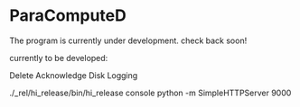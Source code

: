 # ParaComputeD

The program is currently under development. check back soon!

currently to be developed:

Delete
Acknowledge
Disk Logging


 ./_rel/hi_release/bin/hi_release console
python -m SimpleHTTPServer 9000
